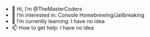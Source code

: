 - 👋 Hi, I’m @TheMasterCoders
- 👀 I’m interested in: Console Homebrewing/Jailbreaking
- 🌱 I’m currently learning: I have no idea
- 📫 How to get help: I have no idea

<!---
TheMasterCoders/TheMasterCoders is a ✨ special ✨ repository because its `README.md` (this file) appears on your GitHub profile.
You can click the Preview link to take a look at your changes.
--->

